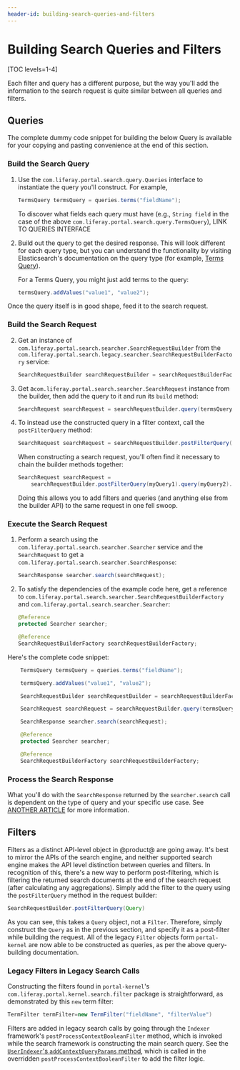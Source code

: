 ```yaml
---
header-id: building-search-queries-and-filters
---
```


# Building Search Queries and Filters

[TOC levels=1-4]

Each filter and query has a different purpose, but the way you'll add the
information to the search request is quite similar between all queries and
filters.

## Queries

The complete dummy code snippet for building the below Query is available for
your copying and pasting convenience at the end of this section.

### Build the Search Query

1.  Use the `com.liferay.portal.search.query.Queries` interface to instantiate
    the query you'll construct. For example,

    ```java
    TermsQuery termsQuery = queries.terms("fieldName");
    ```

    To discover what fields each query must have (e.g., `String field` in
    the case of the above `com.liferay.portal.search.query.TermsQuery`), LINK TO QUERIES INTERFACE

2.  Build out the query to get the desired response. This will look different
    for each query type, but you can understand the functionality by visiting
    Elasticsearch's documentation on the query type (for example, 
    [Terms Query](https://www.elastic.co/guide/en/elasticsearch/reference/6.5/query-dsl-terms-query.html)).

    For a Terms Query, you might just add terms to the query:

    ```java
    termsQuery.addValues("value1", "value2");
    ```

Once the query itself is in good shape, feed it to the search request.

### Build the Search Request

2.  Get an instance of `com.liferay.portal.search.searcher.SearchRequestBuilder`
    from the `com.liferay.portal.search.legacy.searcher.SearchRequestBuilderFactory` service:

    ```java
    SearchRequestBuilder searchRequestBuilder = searchRequestBuilderFactory.getSearchRequestBuilder();
    ```

3.  Get a`com.liferay.portal.search.searcher.SearchRequest` instance from the
    builder, then add the query to it and run its `build` method:

    ```java
    SearchRequest searchRequest = searchRequestBuilder.query(termsQuery).build();
    ```

4.  To instead use the constructed query in a filter context, call the
    `postFilterQuery` method:

    ```java
    SearchRequest searchRequest = searchRequestBuilder.postFilterQuery(termsQuery).build();
    ```

    When constructing a search request, you'll often find it necessary to chain
    the builder methods together:

    ```java
    SearchRequest searchRequest = 
        searchRequestBuilder.postFilterQuery(myQuery1).query(myQuery2).build();
    ```

    Doing this allows you to add filters and queries (and anything else from
    the builder API) to the same request in one fell swoop.

### Execute the Search Request

1.  Perform a search using the `com.liferay.portal.search.searcher.Searcher`
    service and the `SearchRequest` to get a
    `com.liferay.portal.search.searcher.SearchResponse`:

    ```java
    SearchResponse searcher.search(searchRequest);
    ```

2.  To satisfy the dependencies of the example code here, get a reference to
    `com.liferay.portal.search.searcher.SearchRequestBuilderFactory` and
    `com.liferay.portal.search.searcher.Searcher`:

    ```java
    @Reference
    protected Searcher searcher;

    @Reference
    SearchRequestBuilderFactory searchRequestBuilderFactory;
    ```

Here's the complete code snippet:

```java
    TermsQuery termsQuery = queries.terms("fieldName");

    termsQuery.addValues("value1", "value2");

    SearchRequestBuilder searchRequestBuilder = searchRequestBuilderFactory.getSearchRequestBuilder();

    SearchRequest searchRequest = searchRequestBuilder.query(termsQuery).build();

    SearchResponse searcher.search(searchRequest);

    @Reference
    protected Searcher searcher;

    @Reference
    SearchRequestBuilderFactory searchRequestBuilderFactory;
```

### Process the Search Response

What you'll do with the `SearchResponse` returned by the `searcher.search` call
is dependent on the type of query and your specific use case. See [ANOTHER
ARTICLE]() for more information.

## Filters

Filters as a distinct API-level object in @product@ are going away. It's best to
mirror the APIs of the search engine, and neither supported search engine makes
the API level distinction between queries and filters. In recognition of this,
there's a new way to perform post-filtering, which is filtering the returned
search documents at the end of the search request (after calculating any
aggregations). Simply add the filter to the query using the `postFilterQuery`
method in the request builder:

```java 
SearchRequestBuilder.postFilterQuery(Query)
```

As you can see, this takes a `Query` object, not a `Filter`. Therefore, simply
construct the `Query` as in the previous section, and specify it as a
post-filter while building the request. All of the legacy `Filter` objects form
`portal-kernel` are now able to be constructed as queries, as per the above
query-building documentation.

### Legacy Filters in Legacy Search Calls

Constructing the filters found in `portal-kernel`'s
`com.liferay.portal.kernel.search.filter` package is straightforward, as
demonstrated by this `new` term filter:

```java
TermFilter termFilter=new TermFilter("fieldName", "filterValue")
```

Filters are added in legacy search calls by going through the `Indexer`
framework's `postProcessContextBooleanFilter` method, which is invoked while the
search framework is constructing the main search query. See the 
[`UserIndexer`'s `addContextQueryParams` method](https://github.com/liferay/liferay-portal/blob/7.2.x/modules/apps/users-admin/users-admin-impl/src/main/java/com/liferay/users/admin/internal/search/UserIndexer.java), 
which is called in the overridden `postProcessContextBooleanFilter` to add the
filter logic.

